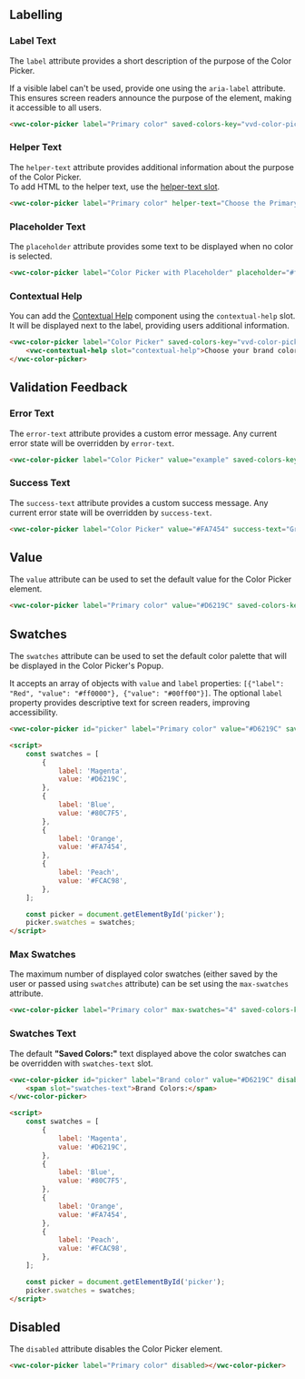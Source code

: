 ## Labelling

### Label Text

The `label` attribute provides a short description of the purpose of the Color Picker.

<vwc-note connotation="information" headline="Accessibility Tip">
	<vwc-icon slot="icon" name="accessibility-line"></vwc-icon>
	<p>If a visible label can't be used, provide one using the <nobr><code>aria-label</code></nobr> attribute. This ensures screen readers announce the purpose of the element, making it accessible to all users.</p>
</vwc-note>

```html preview 480px
<vwc-color-picker label="Primary color" saved-colors-key="vvd-color-picker-label"></vwc-color-picker>
```

### Helper Text

The `helper-text` attribute provides additional information about the purpose of the Color Picker.  
To add HTML to the helper text, use the [helper-text slot](/components/color-picker/code/#helper-text-slot).

```html preview 480px
<vwc-color-picker label="Primary color" helper-text="Choose the Primary Color" saved-colors-key="vvd-color-picker-helper-text"></vwc-color-picker>
```

### Placeholder Text

The `placeholder` attribute provides some text to be displayed when no color is selected.

```html preview 480px
<vwc-color-picker label="Color Picker with Placeholder" placeholder="#ffffff" saved-colors-key="vvd-color-picker-placeholder"></vwc-color-picker>
```

### Contextual Help

You can add the [Contextual Help](/components/contextual-help/) component using the `contextual-help` slot. It will be displayed next to the label, providing users additional information.

```html preview 480px
<vwc-color-picker label="Color Picker" saved-colors-key="vvd-color-picker-contextual-help">
	<vwc-contextual-help slot="contextual-help">Choose your brand color</vwc-contextual-help>
</vwc-color-picker>
```

## Validation Feedback

### Error Text

The `error-text` attribute provides a custom error message. Any current error state will be overridden by `error-text`.

```html preview 480px
<vwc-color-picker label="Color Picker" value="example" saved-colors-key="vvd-color-picker-error" error-text="This is not a correct HEX color"></vwc-color-picker>
```

### Success Text

The `success-text` attribute provides a custom success message. Any current error state will be overridden by `success-text`.

```html preview 480px
<vwc-color-picker label="Color Picker" value="#FA7454" success-text="Great success"></vwc-color-picker>
```

## Value

The `value` attribute can be used to set the default value for the Color Picker element.

```html preview 480px
<vwc-color-picker label="Primary color" value="#D6219C" saved-colors-key="vvd-color-picker-value"></vwc-color-picker>
```

## Swatches

The `swatches` attribute can be used to set the default color palette that will be displayed in the Color Picker's Popup.

It accepts an array of objects with `value` and `label` properties: `[{"label": "Red", "value": "#ff0000"}, {"value": "#00ff00"}]`. The optional `label` property provides descriptive text for screen readers, improving accessibility.

```html preview 480px
<vwc-color-picker id="picker" label="Primary color" value="#D6219C" saved-colors-key="vvd-color-picker-swatches"></vwc-color-picker>

<script>
	const swatches = [
		{
			label: 'Magenta',
			value: '#D6219C',
		},
		{
			label: 'Blue',
			value: '#80C7F5',
		},
		{
			label: 'Orange',
			value: '#FA7454',
		},
		{
			label: 'Peach',
			value: '#FCAC98',
		},
	];

	const picker = document.getElementById('picker');
	picker.swatches = swatches;
</script>
```

### Max Swatches

The maximum number of displayed color swatches (either saved by the user or passed using `swatches` attribute) can be set using the `max-swatches` attribute.

```html preview 480px
<vwc-color-picker label="Primary color" max-swatches="4" saved-colors-key="vvd-color-picker-max-swatches"></vwc-color-picker>
```

### Swatches Text

The default **"Saved Colors:"** text displayed above the color swatches can be overridden with `swatches-text` slot.

```html preview 480px
<vwc-color-picker id="picker" label="Brand color" value="#D6219C" disable-saved-colors>
	<span slot="swatches-text">Brand Colors:</span>
</vwc-color-picker>

<script>
	const swatches = [
		{
			label: 'Magenta',
			value: '#D6219C',
		},
		{
			label: 'Blue',
			value: '#80C7F5',
		},
		{
			label: 'Orange',
			value: '#FA7454',
		},
		{
			label: 'Peach',
			value: '#FCAC98',
		},
	];

	const picker = document.getElementById('picker');
	picker.swatches = swatches;
</script>
```

## Disabled

The `disabled` attribute disables the Color Picker element.

```html preview 480px
<vwc-color-picker label="Primary color" disabled></vwc-color-picker>
```
